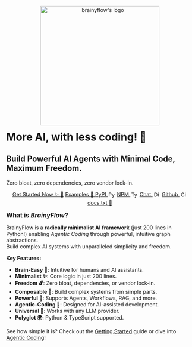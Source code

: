 <p align="center">
  <img id="logo" width="320px" src="https://raw.githubusercontent.com/zvictor/brainyflow/main/.github/media/logo-dark.png" alt="brainyflow's logo" />
<p>

<h1 style="max-width: 700px; margin: auto;">More AI, with less coding! 🚀</h1>
<h2>Build Powerful AI Agents with Minimal Code, Maximum Freedom.</h2>
<p>Zero bloat, zero dependencies, zero vendor lock-in.</p>

<!-- <img src="https://raw.githubusercontent.com/zvictor/brainyflow/main/.github/media/divider.png" alt="divider" width="100%" style="max-width: 920px"> -->

<nav align="center">
  <a href="https://brainy.gitbook.io/flow/introduction/getting_started">Get Started Now ✨ 🐣</a>
  <a href="https://github.com/zvictor/brainyflow/tree/master/cookbook">Examples 🌈 </a>
  <a href="https://pypi.org/project/brainyflow">PyPI <img src="https://github.com/zvictor/brainyflow/raw/main/.github/media/python.svg" width="17" height="17" alt="Python Logo" style="vertical-align: sub; margin: 0 2px;"></a>
  <a href="https://www.npmjs.com/package/brainyflow">NPM <img src="https://github.com/zvictor/brainyflow/raw/main/.github/media/typescript.svg" width="17" height="17" alt="Typescript Logo" style="vertical-align: sub; margin: 0 2px;"></a>
  <a href="https://discord.gg/MdJJ29Xd">Chat <img src="https://cdn.prod.website-files.com/6257adef93867e50d84d30e2/66e3d80db9971f10a9757c99_Symbol.svg" width="17" height="17" alt="Discord Logo" style="vertical-align: sub; margin: 0 2px;"></a>
  <a href="https://github.com/zvictor/brainyflow">Github <img src="https://uxwing.com/wp-content/themes/uxwing/download/brands-and-social-media/github-white-icon.svg" width="17" height="17" alt="Github Logo" style="vertical-align: sub; margin: 0 2px;"></a>
  <!-- Dropdown container -->
  <div id="docs-dropdown-container">
    <!-- Trigger link -->
    <a href="/docs.txt" class="docs-dropdown-trigger" tabindex="0">docs.txt 📜</a>
    <!-- Dropdown content -->
    <div class="dropdown-content">
      <a href="/docs.python.txt"> <!-- Python Link -->
        <img class="dropdown-icon" src="https://github.com/zvictor/brainyflow/raw/main/.github/media/python.svg" width="17" height="17" alt="Python Logo">docs.<em>python</em>.txt
      </a>
      <a href="/docs.typescript.txt"> <!-- Typescript Link -->
        <img class="dropdown-icon" src="https://github.com/zvictor/brainyflow/raw/main/.github/media/typescript.svg" width="17" height="17" alt="Typescript Logo">docs.<em>typescript</em>.txt
      </a>
      <a href="/docs.txt"> <!-- All Docs Link -->
        📜 docs.txt (<em>all</em>)
      </a>
    </div>
  </div>
  <style>
    /* Dropdown Container - Styled to fit nav layout */
    #docs-dropdown-container {
      position: relative; /* Needed for absolute positioning of content */
      display: inline-block; /* Fit in with other nav links */
      margin: 5px; /* Match other nav links */
    }

    /* Dropdown Trigger Link - Styling only */
    .docs-dropdown-trigger {
      display: inline-block; /* Needed for padding/border */
      background-color: var(--theme-color);
      padding: 7px 12px;
      border-radius: 10px;
      color: white;
      text-decoration: none;
      font-weight: bold;
      cursor: pointer;
    }

    /* Show dropdown on hover (desktop) OR when container has focus (click/tap) */
    #docs-dropdown-container:hover .dropdown-content,
    #docs-dropdown-container:focus-within .dropdown-content {
      display: block !important;
    }

    /* Dropdown Content Box */
    .dropdown-content {
      display: none;
      position: absolute;
      background-color: rgba(var(--cover-navigation-background-color), 0.9);
      min-width: 180px;
      box-shadow: 0px 8px 16px 0px rgba(0,0,0,0.3);
      z-index: 10;
      border-radius: 5px;
      padding: 10px;
      top: 100%; /* Default position below */
      left: 50%;
      transform: translateX(-50%);
      /* margin-top: 5px; */ /* Removed to prevent gap */
    }

    /* Links within the dropdown */
    .dropdown-content a {
      color: white;
      padding: 10px 15px;
      text-decoration: none;
      display: block;
      white-space: nowrap;
      background-color: transparent;
      border-radius: 0;
      font-weight: bold; /* Ensure bold */
      cursor: pointer;
    }

    /* Dropdown link icons */
    .dropdown-icon {
      vertical-align: sub;
      margin-right: 8px;
    }

    /* Hover effect for dropdown links - subtle brightness change */
    .dropdown-content a:hover {
      filter: brightness(125%); /* Slightly lighter on hover */
    }

    /* Arrow connector */
    .dropdown-content {
      border: 1px solid var(--theme-color);
    }

    .dropdown-content::after {
      content: "";
      position: absolute;
      bottom: 100%; /* Position arrow at the top of the dropdown */
      left: 50%;
      margin-left: -5px;
      border-width: 5px;
      border-style: solid;
      border-color: transparent transparent var(--theme-color) transparent; /* Pointing down */
    }
    /* Class to flip position and arrow */
    /* Class to flip position and arrow */
    .dropdown-content.above {
      top: auto;
      bottom: 100%;
      /* margin-bottom: 5px; */ /* Removed to prevent gap */
    }
    .dropdown-content.above::after {
      top: 100%; /* Position arrow at the bottom */
      bottom: auto;
      border-color: var(--theme-color) transparent transparent transparent; /* Pointing up */
    }

      /* Mobile Vertical Layout */
    @media screen and (max-width: 768px) {
      nav {
        display: flex;
        flex-direction: column;
        align-items: center; /* Center items vertically */
        text-align: center; /* Center inline-block children */
      }
      /* Adjust nav links specifically for mobile */
      nav > a { /* Target only standard links for block display */
        display: block; /* Make each link take full width */
        margin: 8px 0; /* Add vertical spacing */
        width: 80%; /* Control width */
        max-width: 250px; /* Max width */
        /* text-align: center; */ /* Centering handled by parent nav */
      }
      /* Keep dropdown container inline-block for hover, centered by parent */
      nav > #docs-dropdown-container {
        display: inline-block; /* Keep inline-block for hover */
        margin: 8px 0; /* Add vertical spacing */
        /* width: 80%; */ /* Let it size naturally */
        max-width: 250px; /* Max width */
        text-align: center; /* Center text within links */
      }

      /* Adjust dropdown positioning for vertical layout */
      #docs-dropdown-container:hover .dropdown-content {
          left: 50%; /* Re-center dropdown relative to the now block-level container */
          transform: translateX(-50%);
          min-width: 160px; /* Adjust width as needed */
      }
       .dropdown-content::after {
          left: 50%; /* Re-center arrow */
          margin-left: -5px;
      }
       .dropdown-content.above::after {
          left: 50%; /* Re-center arrow */
          margin-left: -5px;
      }
    }

  </style>
</nav>

<!-- <style>
  .vertical {
    display: flex;
    text-align: center;
    flex-direction: column;
    display: none;
  }

  @media screen and (max-width: 1024px) {
    .vertical {
      display: initial;
    }

    .horizontal {
      display: none;
    }
  }
</style> -->

<div class="glass">
  <p style="font-size: 1.2em; font-weight: bolder; margin: 10px 0">What is <em>BrainyFlow</em>?</p>
  <p>
    BrainyFlow is a <strong>radically minimalist AI framework</strong> (just 200 lines in Python!) enabling <em>Agentic Coding</em> through powerful, intuitive graph abstractions.<br />Build complex AI systems with unparalleled simplicity and freedom.
  </p>
  <strong>Key Features:</strong>
  <ul>
    <li><strong>Brain-Easy 🧠</strong>: Intuitive for humans and AI assistants.</li>
    <li><strong>Minimalist ✨</strong>: Core logic in just 200 lines.</li>
    <li><strong>Freedom 🔓</strong>: Zero bloat, dependencies, or vendor lock-in.</li>
    <li><strong>Composable 🧩</strong>: Build complex systems from simple parts.</li>
    <li><strong>Powerful 🦾</strong>: Supports Agents, Workflows, RAG, and more.</li>
    <li><strong>Agentic-Coding 🤖</strong>: Designed for AI-assisted development.</li>
    <li><strong>Universal 🌈</strong>: Works with any LLM provider.</li>
    <li><strong>Polyglot 🌍</strong>: Python & TypeScript supported.</li>
  </ul>
  <p>See how simple it is? Check out the <a href="https://brainy.gitbook.io/flow/introduction/getting_started">Getting Started</a> guide or dive into <a href="https://brainy.gitbook.io/flow/guides/agentic_coding">Agentic Coding</a>!</p></div>
</div>
